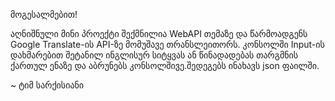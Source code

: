 მოგესალმებით!

აღნიშნული მინი პროექტი შექმნილია WebAPI თემაზე და წარმოადგენს Google Translate-ის API-ზე მომუშავე თრანსლეითორს. კონსოლში Input-ის დახმარებით შეტანილ ინგლისურ სიტყვას ან წინადადებას თარგმნის ქართულ ენაზე და აბრუნებს კონსოლშივე.შედეგებს ინახავს json ფაილში.

~ ტიმ სარქისიანი
